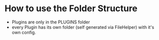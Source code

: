 # How to use the Folder Structure

- Plugins are only in the PLUGINS folder
- every Plugin has its own folder (self generated via FileHelper) with it's own config.